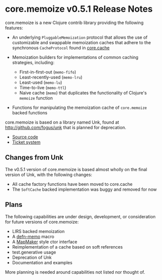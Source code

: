core.memoize v0.5.1 Release Notes
=================================

core.memoize is a new Clojure contrib library providing the following features:

* An underlying `PluggableMemoization` protocol that allows the use of customizable and swappable memoization caches that adhere to the synchronous `CacheProtocol` found in [core.cache](http://github.com/clojure/core.cache)

* Memoization builders for implementations of common caching strategies, including:
  - First-in-first-out (`memo-fifo`)
  - Least-recently-used (`memo-lru`)
  - Least-used (`memo-lu`)
  - Time-to-live (`memo-ttl`)
  - Naive cache (`memo`) that duplicates the functionality of Clojure's `memoize` function

* Functions for manipulating the memoization cache of `core.memoize` backed functions

core.memoize is based on a library named Unk, found at <http://github.com/fogus/unk> that is planned for deprecation.

* [Source code](https://github.com/clojure/core.memoize)
* [Ticket system](http://dev.clojure.org/jira/browse/CMEMOIZE)

Changes from Unk
-------------------

The v0.5.1 version of core.memoize is based almost wholly on the final version of Unk, with the following changes:

* All cache factory functions have been moved to core.cache
* The `SoftCache` backed implementation was buggy and removed for now

Plans
-----

The following capabilities are under design, development, or consideration for future versions of core.memoize:

* LIRS backed memoization
* A [defn-memo](https://github.com/richhickey/clojure-contrib/blob/1c805bd0e515ea57028721ea54e6db4b0c791e20/src/main/clojure/clojure/contrib/def.clj#L143) macro
* A [MapMaker](http://google-collections.googlecode.com/svn/trunk/javadoc/com/google/common/collect/MapMaker.html) style ctor interface
* Reimplementation of a cache based on soft references
* test.generative usage
* Deprecation of Unk
* Documentation and examples

More planning is needed around capabilities not listed nor thought of.
